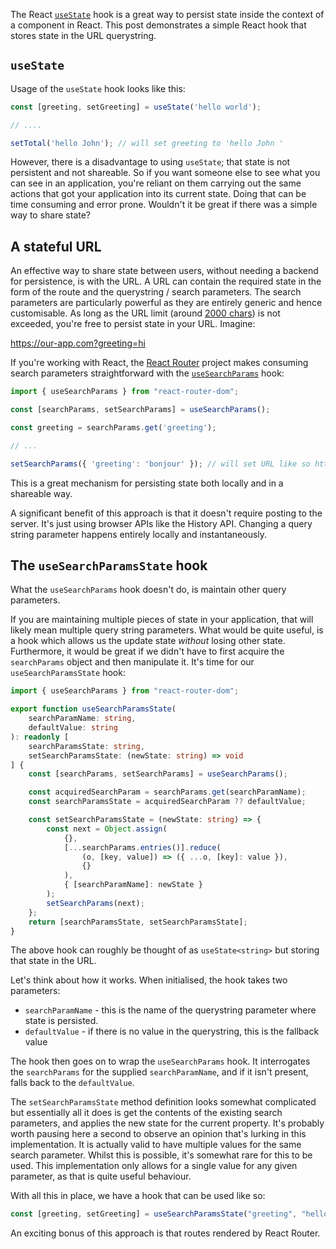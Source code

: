 The React [`useState`](https://reactjs.org/docs/hooks-reference.html#usestate) hook is a great way to persist state inside the context of a component in React. This post demonstrates a simple React hook that stores state in the URL querystring.

## `useState`

Usage of the `useState` hook looks like this:

```ts
const [greeting, setGreeting] = useState('hello world');

// ....

setTotal('hello John'); // will set greeting to 'hello John '
```

However, there is a disadvantage to using `useState`; that state is not persistent and not shareable. So if you want someone else to see what you can see in an application, you're reliant on them carrying out the same actions that got your application into its current state. Doing that can be time consuming and error prone. Wouldn't it be great if there was a simple way to share state? 

## A stateful URL

An effective way to share state between users, without needing a backend for persistence, is with the URL. A URL can contain the required state in the form of the route and the querystring / search parameters. The search parameters are particularly powerful as they are entirely generic and hence customisable. As long as the URL limit (around [2000 chars](https://stackoverflow.com/a/417184/761388)) is not exceeded, you're free to persist state in your URL. Imagine:

https://our-app.com?greeting=hi

If you're working with React, the [React Router](https://reactrouter.com/) project makes consuming search parameters straightforward with the [`useSearchParams`](https://reactrouter.com/docs/en/v6/hooks/use-search-params) hook:

```ts
import { useSearchParams } from "react-router-dom";

const [searchParams, setSearchParams] = useSearchParams();

const greeting = searchParams.get('greeting');

// ...

setSearchParams({ 'greeting': 'bonjour' }); // will set URL like so https://our-app.com?greeting=bonjour - this value will feed through to anything driven by the URL
```

This is a great mechanism for persisting state both locally and in a shareable way.

A significant benefit of this approach is that it doesn't require posting to the server. It's just using browser APIs like the History API. Changing a query string parameter happens entirely locally and instantaneously.

## The `useSearchParamsState` hook

What the `useSearchParams` hook doesn't do, is maintain other query parameters.

If you are maintaining multiple pieces of state in your application, that will likely mean multiple query string parameters. What would be quite useful, is a hook which allows us the update state *without* losing other state. Furthermore, it would be great if we didn't have to first acquire the `searchParams` object and then manipulate it. It's time for our `useSearchParamsState` hook:

```ts
import { useSearchParams } from "react-router-dom";

export function useSearchParamsState(
    searchParamName: string,
    defaultValue: string
): readonly [
    searchParamsState: string,
    setSearchParamsState: (newState: string) => void
] {
    const [searchParams, setSearchParams] = useSearchParams();

    const acquiredSearchParam = searchParams.get(searchParamName);
    const searchParamsState = acquiredSearchParam ?? defaultValue;

    const setSearchParamsState = (newState: string) => {
        const next = Object.assign(
            {},
            [...searchParams.entries()].reduce(
                (o, [key, value]) => ({ ...o, [key]: value }),
                {}
            ),
            { [searchParamName]: newState }
        );
        setSearchParams(next);
    };
    return [searchParamsState, setSearchParamsState];
}
```

The above hook can roughly be thought of as `useState<string>` but storing that state in the URL.

Let's think about how it works. When initialised, the hook takes two parameters:

- `searchParamName` - this is the name of the querystring parameter where state is persisted.
- `defaultValue` - if there is no value in the querystring, this is the fallback value

The hook then goes on to wrap the `useSearchParams` hook. It interrogates the `searchParams` for the supplied `searchParamName`, and if it isn't present, falls back to the `defaultValue`.

The `setSearchParamsState` method definition looks somewhat complicated but essentially all it does is get the contents of the existing search parameters, and applies the new state for the current property. It's probably worth pausing here a second to observe an opinion that's lurking in this implementation. It is actually valid to have multiple values for the same search parameter. Whilst this is possible, it's somewhat rare for this to be used. This implementation only allows for a single value for any given parameter, as that is quite useful behaviour.

With all this in place, we have a hook that can be used like so:

```ts
const [greeting, setGreeting] = useSearchParamsState("greeting", "hello");
```

An exciting bonus of this approach is that routes rendered by React Router.
